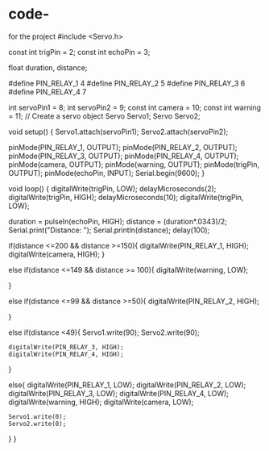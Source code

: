 # code-
for the project
#include <Servo.h>

const int trigPin = 2;
const int echoPin = 3;

float duration, distance;

#define PIN_RELAY_1  4 
#define PIN_RELAY_2  5 
#define PIN_RELAY_3  6
#define PIN_RELAY_4  7

int servoPin1 = 8; 
int servoPin2 = 9;
const int camera = 10;
const int warning = 11;
// Create a servo object 
Servo Servo1; 
Servo Servo2;

void setup() {
  Servo1.attach(servoPin1);
  Servo2.attach(servoPin2); 

  pinMode(PIN_RELAY_1, OUTPUT);
  pinMode(PIN_RELAY_2, OUTPUT);
  pinMode(PIN_RELAY_3, OUTPUT);
  pinMode(PIN_RELAY_4, OUTPUT);
  pinMode(camera, OUTPUT);
  pinMode(warning, OUTPUT);
  pinMode(trigPin, OUTPUT);
  pinMode(echoPin, INPUT);
  Serial.begin(9600);
}

void loop() {
  digitalWrite(trigPin, LOW);
  delayMicroseconds(2);
  digitalWrite(trigPin, HIGH);
  delayMicroseconds(10);
  digitalWrite(trigPin, LOW);

  duration = pulseIn(echoPin, HIGH);
  distance = (duration*.0343)/2;
  Serial.print("Distance: ");
  Serial.println(distance);
  delay(100);

  if(distance <=200 && distance >=150){
    digitalWrite(PIN_RELAY_1, HIGH);
    digitalWrite(camera, HIGH);
  }

  else if(distance <=149 && distance >= 100){
    digitalWrite(warning, LOW);

  }

  else if(distance <=99 && distance >=50){
    digitalWrite(PIN_RELAY_2, HIGH);

  }

  else if(distance <49){
    Servo1.write(90);
    Servo2.write(90);

    digitalWrite(PIN_RELAY_3, HIGH);
    digitalWrite(PIN_RELAY_4, HIGH);

  }

  else{
    digitalWrite(PIN_RELAY_1, LOW);
    digitalWrite(PIN_RELAY_2, LOW);
    digitalWrite(PIN_RELAY_3, LOW);
    digitalWrite(PIN_RELAY_4, LOW);
    digitalWrite(warning, HIGH);
    digitalWrite(camera, LOW);

    Servo1.write(0);
    Servo2.write(0);
  }
}
